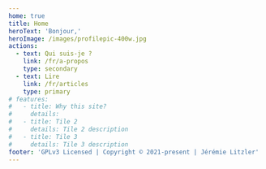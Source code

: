 ```yaml
---
home: true
title: Home
heroText: 'Bonjour,'
heroImage: /images/profilepic-400w.jpg
actions:
  - text: Qui suis-je ?
    link: /fr/a-propos
    type: secondary
  - text: Lire
    link: /fr/articles
    type: primary
# features:
#   - title: Why this site?
#     details:
#   - title: Tile 2
#     details: Tile 2 description
#   - title: Tile 3
#     details: Tile 3 description
footer: 'GPLv3 Licensed | Copyright © 2021-present | Jérémie Litzler'
---
```

